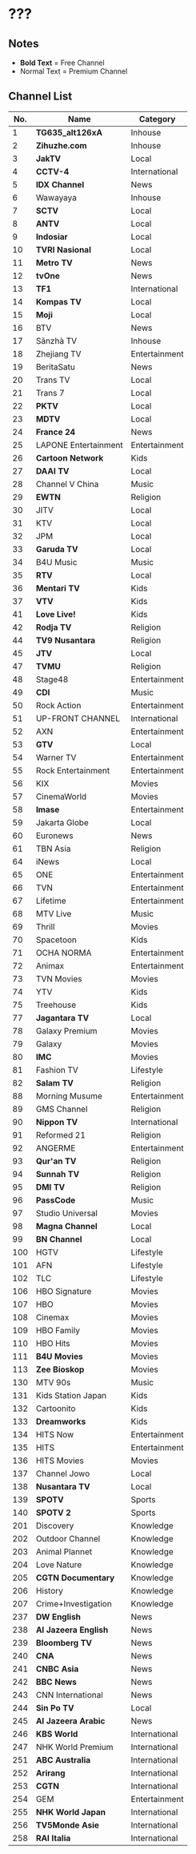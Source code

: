 # ???
## Notes
* **Bold Text** = Free Channel
* Normal Text = Premium Channel
## Channel List
No. | Name | Category
-- | -- | --
1 | **TG635_alt126xA** | Inhouse
2 | **Zihuzhe.com** | Inhouse
3 | **JakTV** | Local
4 | **CCTV-4** | International
5 | **IDX Channel** | News
6 | Wawayaya | Inhouse
7 | **SCTV** | Local
8 | **ANTV** | Local
9 | **Indosiar** | Local
10 | **TVRI Nasional** | Local
11 | **Metro TV** | News
12 | **tvOne** | News
13 | **TF1** | International
14 | **Kompas TV** | Local
15 | **Moji** | Local
16 | BTV | News
17 | Sǎnzhà TV | Inhouse
18 | Zhejiang TV | Entertainment
19 | BeritaSatu | News
20 | Trans TV | Local
21 | Trans 7 | Local
22 | **PKTV** | Local
23 | **MDTV** | Local
24 | **France 24** | News
25 | LAPONE Entertainment | Entertainment
26 | **Cartoon Network** | Kids
27 | **DAAI TV** | Local
28 | Channel V China | Music
29 | **EWTN** | Religion
30 | JITV | Local
31 | KTV | Local
32 | JPM | Local
33 | **Garuda TV** | Local
34 | B4U Music | Music
35 | **RTV** | Local
36 | **Mentari TV** | Kids
37 | **VTV** | Kids
41 | **Love Live!** | Kids
42 | **Rodja TV** | Religion
44 | **TV9 Nusantara** | Religion
45 | **JTV** | Local
47 | **TVMU** | Religion
48 | Stage48 | Entertainment
49 | **CDI** | Music
50 | Rock Action | Entertainment
51 | UP-FRONT CHANNEL | International
52 | AXN | Entertainment
53 | **GTV** | Local
54 | Warner TV | Entertainment
55 | Rock Entertainment | Entertainment
56 | KIX | Movies
57 | CinemaWorld | Movies
58 | **Imase** | Entertainment
59 | Jakarta Globe | Local
60 | Euronews | News
61 | TBN Asia | Religion
64 | iNews | Local
65 | ONE | Entertainment
66 | TVN | Entertainment
67 | Lifetime | Entertainment
68 | MTV Live | Music
69 | Thrill | Movies
70 | Spacetoon | Kids
71 | OCHA NORMA | Entertainment
72 | Animax | Entertainment
73 | TVN Movies | Movies
74 | YTV | Kids
75 | Treehouse | Kids
77 | **Jagantara TV** | Local
78 | Galaxy Premium | Movies
79 | Galaxy | Movies
80 | **IMC** | Movies
81 | Fashion TV | Lifestyle
82 | **Salam TV** | Religion
88 | Morning Musume | Entertainment
89 | GMS Channel | Religion
90 | **Nippon TV** | International
91 | Reformed 21 | Religion
92 | ANGERME | Entertainment
93 | **Qur'an TV** | Religion
94 | **Sunnah TV** | Religion
95 | **DMI TV** | Religion
96 | **PassCode** | Music
97 | Studio Universal | Movies
98 | **Magna Channel** | Local
99 | **BN Channel** | Local
100 | HGTV | Lifestyle
101 | AFN | Lifestyle
102 | TLC | Lifestyle
106 | HBO Signature | Movies
107 | HBO | Movies
108 | Cinemax | Movies
109 | HBO Family | Movies
110 | HBO Hits | Movies
111 | **B4U Movies** | Movies
113 | **Zee Bioskop** | Movies
130 | MTV 90s | Music
131 | Kids Station Japan | Kids
132 | Cartoonito | Kids
133 | **Dreamworks** | Kids
134 | HITS Now | Entertainment
135 | HITS | Entertainment
136 | HITS Movies | Movies
137 | Channel Jowo | Local
138 | **Nusantara TV** | Local
139 | **SPOTV** | Sports
140 | **SPOTV 2** | Sports
201 | Discovery | Knowledge
202 | Outdoor Channel | Knowledge
203 | Animal Plannet | Knowledge
204 | Love Nature | Knowledge
205 | **CGTN Documentary** | Knowledge
206 | History | Knowledge
207 | Crime+Investigation | Knowledge
237 | **DW English** | News
238 | **Al Jazeera English** | News
239 | **Bloomberg TV** | News
240 | **CNA** | News
241 | **CNBC Asia** | News
242 | **BBC News** | News
243 | CNN International | News
244 | **Sin Po TV** | Local
245 | **Al Jazeera Arabic** | News
246 | **KBS World** | International
247 | NHK World Premium | International
251 | **ABC Australia** | International
252 | **Arirang** | International
253 | **CGTN** | International
254 | GEM | Entertainment
255 | **NHK World Japan** | International
256 | **TV5Monde Asie** | International
258 | **RAI Italia** | International
